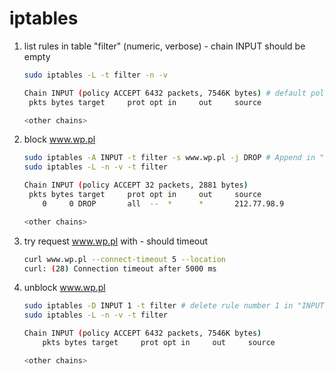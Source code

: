 # iptables

1. list rules in table "filter" (numeric, verbose) -  chain INPUT should be empty
    ```sh
    sudo iptables -L -t filter -n -v 

    Chain INPUT (policy ACCEPT 6432 packets, 7546K bytes) # default policy of this chain is to ACCEPT packets
     pkts bytes target     prot opt in     out     source               destination         

    <other chains>
    ```

1. block www.wp.pl
    ```sh
    sudo iptables -A INPUT -t filter -s www.wp.pl -j DROP # Append in "INPUT" chain of "filter" table a rule to DROP packets with source "www.wp.pl"
    sudo iptables -L -n -v -t filter

    Chain INPUT (policy ACCEPT 32 packets, 2881 bytes)
     pkts bytes target     prot opt in     out     source               destination         
        0     0 DROP       all  --  *      *       212.77.98.9          0.0.0.0/0   # www.wp.pl resolved to 212.77.98.9 

    <other chains>
    ```

1. try request www.wp.pl with - should timeout
    ```sh
    curl www.wp.pl --connect-timeout 5 --location
    curl: (28) Connection timeout after 5000 ms
    ```

1. unblock www.wp.pl
    ```sh
    sudo iptables -D INPUT 1 -t filter # delete rule number 1 in "INPUT" chain of "filter" table which happens to be blocking www.wp.pl
    sudo iptables -L -n -v -t filter

    Chain INPUT (policy ACCEPT 6432 packets, 7546K bytes)
        pkts bytes target     prot opt in     out     source               destination         

    <other chains>
    ```